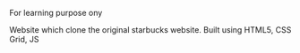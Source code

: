 For learning purpose ony

Website which clone the original starbucks website.
Built using HTML5, CSS Grid, JS
